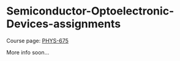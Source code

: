 # Semiconductor-Optoelectronic-Devices-assignments
Course page: [PHYS-675](https://www.physics.uoc.gr/en/courses/110)

More info soon...
